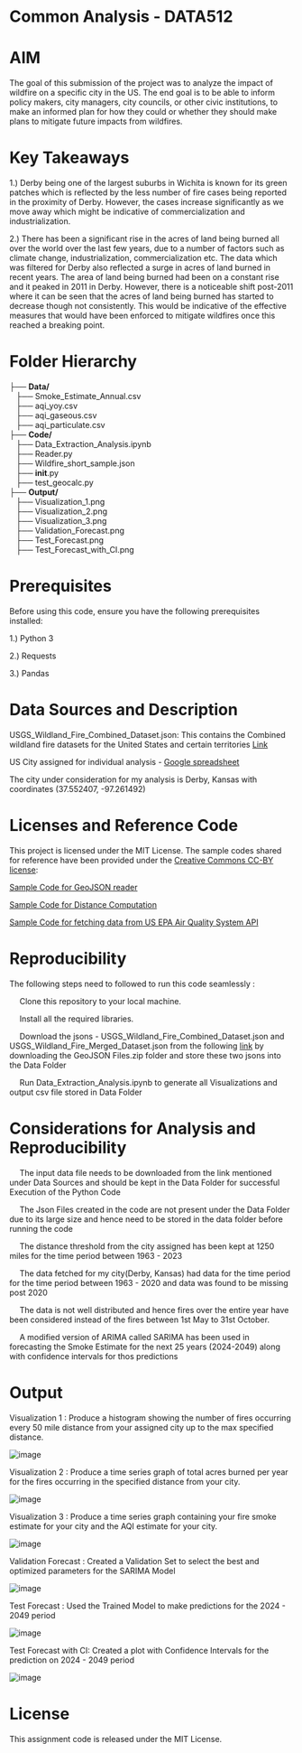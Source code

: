 # Common Analysis - DATA512

# AIM

The goal of this submission of the project was to analyze the impact of wildfire on a specific city in the US. The end goal is to be able to inform policy makers, city managers, city councils, or other civic institutions, to make an informed plan for how they could or whether they should make plans to mitigate future impacts from wildfires.

# Key Takeaways 

1.) Derby being one of the largest suburbs in Wichita is known for its green patches which is reflected by the less number of fire cases being reported in the proximity of Derby.  However, the cases increase significantly as we move away which might be indicative of commercialization and industrialization.

2.) There has been a significant rise in the acres of land being burned all over the world over the last few years, due to a number of factors such as climate change, industrialization, commercialization etc. The data which was filtered for Derby also reflected a surge in acres of land burned in recent years. The area of land being burned had been on a constant rise and it peaked in 2011 in Derby. However, there is a noticeable shift post-2011 where it can be seen that the acres of land being burned has started to decrease though not consistently. This would be indicative of the effective measures that would have been enforced to mitigate wildfires once this reached a breaking point.


# Folder Hierarchy

├── <b>Data/</b><br>
&nbsp;&nbsp;&nbsp;├── Smoke_Estimate_Annual.csv<br>
&nbsp;&nbsp;&nbsp;├── aqi_yoy.csv<br>
&nbsp;&nbsp;&nbsp;├── aqi_gaseous.csv<br>
&nbsp;&nbsp;&nbsp;├── aqi_particulate.csv<br>
├── <b>Code/</b><br>
&nbsp;&nbsp;&nbsp;├── Data_Extraction_Analysis.ipynb<br>
&nbsp;&nbsp;&nbsp;├── Reader.py<br>
&nbsp;&nbsp;&nbsp;├── Wildfire_short_sample.json<br>
&nbsp;&nbsp;&nbsp;├── __init__.py<br>
&nbsp;&nbsp;&nbsp;├── test_geocalc.py<br>
├── <b>Output/</b><br>
&nbsp;&nbsp;&nbsp;├── Visualization_1.png<br>
&nbsp;&nbsp;&nbsp;├── Visualization_2.png<br>
&nbsp;&nbsp;&nbsp;├── Visualization_3.png<br>
&nbsp;&nbsp;&nbsp;├── Validation_Forecast.png<br>
&nbsp;&nbsp;&nbsp;├── Test_Forecast.png<br>
&nbsp;&nbsp;&nbsp;├── Test_Forecast_with_CI.png<br>

# Prerequisites
Before using this code, ensure you have the following prerequisites installed:

1.) Python 3

2.) Requests

3.) Pandas

# Data Sources and Description

USGS_Wildland_Fire_Combined_Dataset.json: This contains the Combined wildland fire datasets for the United States and certain territories [Link](https://www.sciencebase.gov/catalog/item/61aa537dd34eb622f699df81) 

US City assigned for individual analysis -  [Google spreadsheet](https://docs.google.com/spreadsheets/d/1cmTW5fgU3KyH6JbrRao-qWjzu2GovKk_BkA7a-poGFw/edit)

The city under consideration for my analysis is Derby, Kansas with coordinates (37.552407, -97.261492)

# Licenses and Reference Code

This project is licensed under the MIT License. The sample codes shared for reference have been provided under the [Creative Commons CC-BY license](https://creativecommons.org/licenses/by/4.0/):

[Sample Code for GeoJSON reader](https://drive.google.com/file/d/1TwCkvdaw0MxJzW7NSDg6XxYQ0dvaS44I/view)

[Sample Code for Distance Computation](https://drive.google.com/file/d/1qNI6hji8CvDeBsnLDAhJXvaqf2gcg8UV/view)

[Sample Code for fetching data from US EPA Air Quality System API](https://drive.google.com/file/d/1bxl9qrb_52RocKNGfbZ5znHVqFDMkUzf/view)


# Reproducibility

The following steps need to followed to run this code seamlessly :

&emsp; Clone this repository to your local machine.<br>

&emsp; Install all the required libraries.<br>

&emsp; Download the jsons - USGS_Wildland_Fire_Combined_Dataset.json and USGS_Wildland_Fire_Merged_Dataset.json from  the following [link](https://www.sciencebase.gov/catalog/item/61aa537dd34eb622f699df81) by downloading the GeoJSON Files.zip folder and store these two jsons into the Data Folder<br>

&emsp; Run Data_Extraction_Analysis.ipynb to generate all Visualizations and output csv file stored in Data Folder<br>


# Considerations for Analysis and Reproducibility

&emsp; The input data file needs to be downloaded from the link mentioned under Data Sources and should be kept in the Data Folder for successful Execution of the Python Code<br>

&emsp; The Json Files created in the code are not present under the Data Folder due to its large size and hence need to be stored in the data folder before running the code<br>

&emsp; The distance threshold from the city assigned has been kept at 1250 miles for the time period between 1963 - 2023<br>

&emsp; The data fetched for my city(Derby, Kansas) had data for the time period for the time period between 1963 - 2020 and data was found to be missing post 2020<br>

&emsp; The data is not well distributed and hence fires over the entire year have been considered instead of the fires between 1st May to 31st October.<br>

&emsp; A modified version of ARIMA called SARIMA has been used in forecasting the Smoke Estimate for the next 25 years (2024-2049) along with confidence intervals for thos predictions <br>


# Output

Visualization 1 : Produce a histogram showing the number of fires occurring every 50 mile distance from your assigned city up to the max specified distance.

![image](./Output/Visualization1.png)

Visualization 2 : Produce a time series graph of total acres burned per year for the fires occurring in the specified distance from your city.

![image](./Output/Visualization2.png)

Visualization 3 : Produce a time series graph containing your fire smoke estimate for your city and the AQI estimate for your city.

![image](./Output/Visualization3.png)

Validation Forecast : Created a Validation Set to select the best and optimized parameters for the SARIMA Model

![image](./Output/Validation_Forecast.png)

Test Forecast : Used the Trained Model to make predictions for the 2024 - 2049 period

![image](./Output/Test_Forecast.png)

Test Forecast with CI: Created a plot with Confidence Intervals for the prediction on 2024 - 2049 period

![image](./Output/Test_Forecast_with_CI.png)

# License

This assignment code is released under the MIT License.

